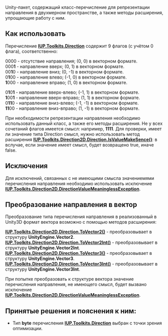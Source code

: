 Unity-пакет, содержащий класс-перечисление для репрезентации направления в двухмерном пространстве, а также методы расширения, упрощающие работу с ним.

## Как использовать
Перечисление **[IUP.Toolkits.Direction](https://github.com/Post-Enot/direction-2d/blob/main/Direction%202D/Runtime/Direction.cs#L9)** содержит 9 флагов (с учётом 0 флага), соответственно:

0000 - отсутствие направления; (0, 0) в векторном формате.  
000**1** - направление вверх; (0, 1) в векторном формате.  
00**1**0 - направление вниз; (0, -1) в векторном формате.  
0**1**00 - направление влево; (-1, 0) в векторном формате.  
**1**000 - направление вправо; (1, 0) в векторном формате.

0**1**0**1** - направление вверх-влево; (-1, 1) в векторном формате.  
**1**00**1** - направление вверх-вправо; (1, 1) в векторном формате.  
0**11**0 - направление вниз-влево; (-1, -1) в векторном формате.  
**11**00 - направление вниз-вправо; (1, -1) в векторном формате.

При необходимости репрезентации направления необходимо использовать данный класс, а также его методы расширения. Не у всех сочетаний флагов имеется смысл: например, 
**1111**. Для проверки, имеет ли значение типа Direction смысл, нужно использовать метод расширения
**[IUP.Toolkits.Direction2D.Direction.IsValueMakeSence()](https://github.com/Post-Enot/direction-2d/blob/main/Direction%202D/Runtime/DirectionExtension.cs#L103)**: в 
вслучае, если значение имеет смысл, будет возвращено true, иначе false.

## Исключения

Для исключений, связанных с не имеющими смысла значениемями перечисления направления необходимо использовать исключение 
**[IUP.Toolkits.Direction2D.DirectionValueMeaninglessException](https://github.com/Post-Enot/direction-2d/blob/main/Direction%202D/Runtime/DirectionValueMeaninglessException.cs#L8)**.

## Преобразование направления в вектор

Преобразование типа перечисления направления в реализованный в Unity3D формат вектора возможно с помощью методов расширения:  

**[IUP.Toolkits.Direction2D.Direction.ToVector2()](https://github.com/Post-Enot/direction-2d/blob/main/Direction%202D/Runtime/DirectionExtension.cs#L16)** - преобразовывает в структуру **UnityEngine.Vector2**.  
**[IUP.Toolkits.Direction2D.Direction.ToVector2Int()](https://github.com/Post-Enot/direction-2d/blob/main/Direction%202D/Runtime/DirectionExtension.cs#L38)** - преобразовывает в структуру **UnityEngine.Vector2Int**.  
**[IUP.Toolkits.Direction2D.Direction.ToVector3()](https://github.com/Post-Enot/direction-2d/blob/main/Direction%202D/Runtime/DirectionExtension.cs#L60)** - преобразовывает в структуру **UnityEngine.Vector3**.  
**[IUP.Toolkits.Direction2D.Direction.ToVector3Int()](https://github.com/Post-Enot/direction-2d/blob/main/Direction%202D/Runtime/DirectionExtension.cs#L82)** - преобразовывает в структуру **UnityEngine.Vector3Int**.

При попытке преобразовать к структуре вектора значение перечисления направления, не имеющего смысл, будет вызвано исключение 
**[IUP.Toolkits.Direction2D.DirectionValueMeaninglessException](https://github.com/Post-Enot/direction-2d/blob/main/Direction%202D/Runtime/DirectionValueMeaninglessException.cs#L8)**.

## Принятые решения и пояснения к ним:
 * Тип **byte** перечисления **[IUP.Toolkits.Direction](https://github.com/Post-Enot/direction-2d/blob/main/Direction%202D/Runtime/Direction.cs#L9)** выбран с точки зрения оптимизации.
